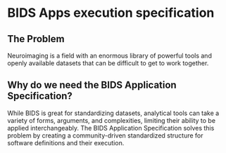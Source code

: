 # BIDS Apps execution specification

## The Problem

Neuroimaging is a field with an enormous library of powerful tools
and openly available datasets that can be difficult to get to work together.

## Why do we need the BIDS Application Specification?

While BIDS is great for standardizing datasets, analytical tools can take a variety of forms, arguments,
and complexities, limiting their ability to be applied interchangeably.
The BIDS Application Specification solves this problem
by creating a community-driven standardized structure for software definitions and their execution.
